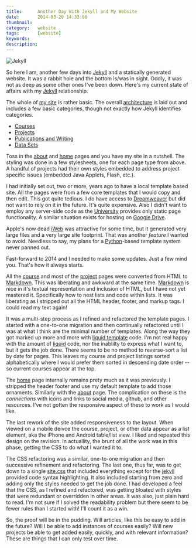 ```yaml
---
title: 		Another Day With Jekyll and My Website
date: 		2014-03-20 14:33:00
thumbnail:
category:	website
tags: 		[website]
keywords:
description:
---
```

![Jekyll](http://jekyllrb.com/img/logo-2x.png)

So here I am, another few days into [Jekyll][1] and a statically
generated website. It was a rabbit hole and the bottom is/was in
sight. Oddly, it was not as deep as some other ones I've been
down. Here's my current state of affairs with my [Jekyll][1]
relationship.

The whole of [my site]({{site.baseurl}}/) is rather basic. The overall
[architecture]({{site.baseurl}}/site-architecture-notes) is laid out
and includes a few basic categories, though not exactly how Jekyll
identifies categories.

* [Courses]({{site.baseurl}}/courses)
* [Projects]({{site.baseurl}}/projects)
* [Publications and Writing]({{site.baseurl}}/publications.html)
* [Data Sets]({{site.baseurl}}/data.html)

Toss in the [about]({{site.baseurl}}/about.html) and
[home]({{site.baseurl}}/) pages and you have my site in a
nutshell. The styling was done in a few stylesheets, one for each page
type from above. A handful of projects had their own styles embedded
to address project specific issues (embedded Java Applets, Flash,
etc.).

I had initially set out, two or more, years ago to have a local
template based site. All the pages were from a few core templates that
I would copy and then edit. This got quite tedious. I do have access
to [Dreamweaver][4] but did not want to rely on it in the future.
It's quite expensive. Also I didn't want to employ any server-side
code as the [University][3] provides only static page functionality. A
similar situation exists for hosting on [Google Drive][2].

Apple's now dead [iWeb][5] was attractive for some time, but it
generated very large files and a very large site footprint. That was
another *feature* I wanted to avoid. Needless to say, my plans for a
[Python][6]-based template system never panned out.

Fast-forward to 2014 and I needed to make some updates. Just a few
mind you. That's how it always starts.

All the [course]({{site.baseurl}}/courses.html) and most of the
[project]({{site.baseurl}}/projects.html) pages were converted from
HTML to [Markdown][6]. This was liberating and awkward at the same
time. [Markdown][6] is nice in it's textual representation and
inclusion of HTML, but I have not yet mastered it. Specifically how to
nest lists and code within lists. It was liberating as I stripped out
all the HTML header, footer, and markup tags. I could read my text
again!

It was a multi-step process as I refined and refactored the template
pages.  I started with a one-to-one migration and then continually
refactored until I was at what I think are the minimal number of
templates. Along the way they got marked up more and more with [liquid
template][7] code. I'm not real happy with the amount of [liquid][7]
code, nor the inablilty to express what I want to, but it gets the job
done. There seems to be no method to reverse-sort a list by date for
pages. This leaves my course and project listings sorted
alphabetically where I would prefer them sorted in descending date
order -- so current courses appear at the top.

The [home]({{site.baseurl}}/) page internally remains prety much as it
was previously.  I stripped the header footer and use my default
template to add those ornaments. Similarly with the
[about]({{site.baseurl}}/about.html) page. The complication on these
is the *connections* with icons and links to social media, github, and
other resources. I've not gotten the responsive aspect of these to
work as I would like.

The last rework of the site added responsiveness to the layout. When
viewed on a mobile deivce the course, project, or other data appear as
a list element, aka the iPhone and Android table/list view. I liked
and repeated this design on the revision. In actuallity, the brunt of
all the work was in this phase, getting the CSS to do what I wanted it
to.

The CSS refactoring was a similar, one-to-one migration and then
successive refinement and refactoring. The last one, thus far, was to
get down to a single [site.css]({{site.baseurl}}/css/site.css) that
included everything except for the [jekyll][1] provided code syntax
highlighting. It also included starting from zero and adding only the
styles needed to get the job done. I had developed a feel that the
CSS, as I refined and refactored, was getting bloated with styles that
were redundant or overridden in other areas. It was also, just plain
hard to read. I'm not sure if I solved the readability problem but
there seem to be fewer rules than I started with! I'll count it as a
win.

So, the proof will be in the pudding. Will articles, like this be easy
to add in the future? Will I be able to add instances of courses
easily? Will new projects be able to get added easily, quickly, and
with relevant information? These are things that I can only test
over time.

  [1]: http://jekyllrb.com
  [2]: https://developers.google.com/drive/web/publish-site
  [3]: http://usm.maine.edu
  [4]: http://adobe.com/
  [5]: http://apple.com/iWeb
  [6]: http://daringfireball.net/projects/markdown/
  [7]: http://liquidmarkup.org
